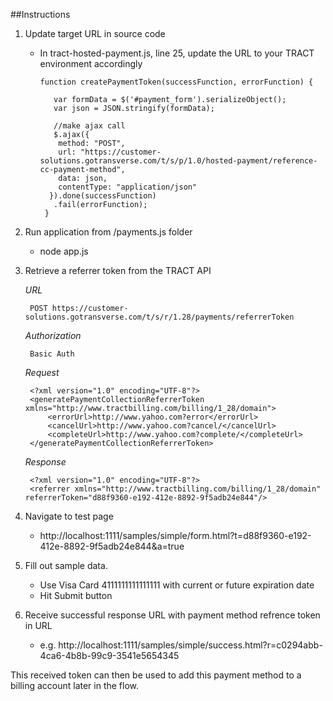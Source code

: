 ##Instructions
1. Update target URL in source code
    * In tract-hosted-payment.js, line 25, update the URL to your TRACT environment accordingly
        ```
        function createPaymentToken(successFunction, errorFunction) {
        
           var formData = $('#payment_form').serializeObject();
           var json = JSON.stringify(formData);
        
           //make ajax call
           $.ajax({
            method: "POST",
            url: "https://customer-solutions.gotransverse.com/t/s/p/1.0/hosted-payment/reference-cc-payment-method",
            data: json,
            contentType: "application/json"
          }).done(successFunction)
           .fail(errorFunction);
         }
        ```

2. Run application from /payments.js folder
    * node app.js
    
3. Retrieve a referrer token from the TRACT API

    *URL*
    
        POST https://customer-solutions.gotransverse.com/t/s/r/1.28/payments/referrerToken
    
    *Authorization*
    
        Basic Auth

    *Request*

        <?xml version="1.0" encoding="UTF-8"?>
        <generatePaymentCollectionReferrerToken xmlns="http://www.tractbilling.com/billing/1_28/domain">
            <errorUrl>http://www.yahoo.com?error</errorUrl>
            <cancelUrl>http://www.yahoo.com?cancel/</cancelUrl>
            <completeUrl>http://www.yahoo.com?complete/</completeUrl>
        </generatePaymentCollectionReferrerToken>        

    *Response*
            
        <?xml version="1.0" encoding="UTF-8"?>
        <referrer xmlns="http://www.tractbilling.com/billing/1_28/domain" referrerToken="d88f9360-e192-412e-8892-9f5adb24e844"/> 
        

4. Navigate to test page
    * http://localhost:1111/samples/simple/form.html?t=d88f9360-e192-412e-8892-9f5adb24e844&a=true

5. Fill out sample data.  
    * Use Visa Card 4111111111111111 with current or future expiration date
    * Hit Submit button

6. Receive successful response URL with payment method refrence token in URL
    * e.g. http://localhost:1111/samples/simple/success.html?r=c0294abb-4ca6-4b8b-99c9-3541e5654345
    
This received token can then be used to add this payment method to a billing account later in the flow.